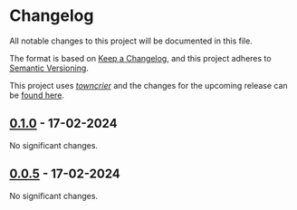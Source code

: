 # Changelog

All notable changes to this project will be documented in this file.

The format is based on [Keep a Changelog](https://keepachangelog.com/en/1.0.0/), and this project adheres to [Semantic Versioning](https://semver.org/spec/v2.0.0.html).

This project uses [*towncrier*](https://towncrier.readthedocs.io/) and the changes for the upcoming release can be [found here](https://github.com/HaoZeke/eindir/tree/main/changelog.d/).

<!-- towncrier release notes start -->

## [0.1.0](https://github.com/HaoZeke/eindir/tree/0.1.0) - 17-02-2024


No significant changes.


## [0.0.5](https://github.com/HaoZeke/eindir/tree/0.0.5) - 17-02-2024


No significant changes.
